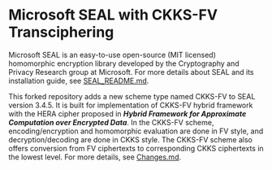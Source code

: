# Microsoft SEAL with CKKS-FV Transciphering

Microsoft SEAL is an easy-to-use open-source (MIT licensed) homomorphic encryption
library developed by the Cryptography and Privacy Research group at Microsoft.
For more details about SEAL and its installation guide,
see [SEAL_README.md](SEAL_README.md).

This forked repository adds a new scheme type named CKKS-FV to SEAL version 3.4.5.
It is built for implementation of CKKS-FV hybrid framework with the HERA cipher
proposed in ***Hybrid Framework for Approximate Computation over Encrypted Data***.
In the CKKS-FV scheme, encoding/encryption and homomorphic evaluation are done in
FV style, and decryption/decoding are done in CKKS style. The CKKS-FV scheme also
offers conversion from FV ciphertexts to corresponding CKKS ciphertexts in the
lowest level. For more details, see [Changes.md](Changes.md).

